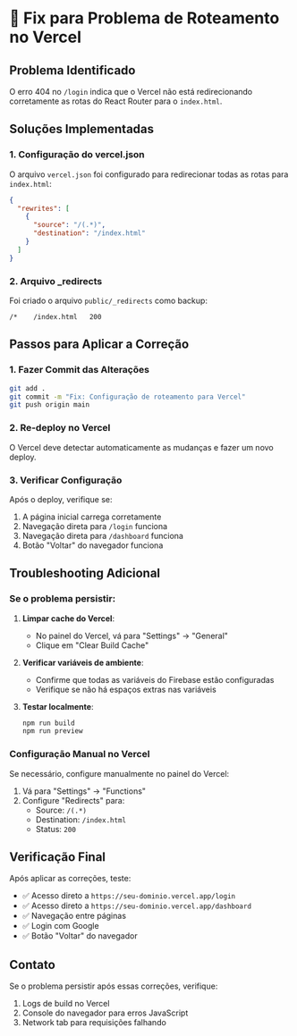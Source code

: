 # 🔧 Fix para Problema de Roteamento no Vercel

## Problema Identificado

O erro 404 no `/login` indica que o Vercel não está redirecionando corretamente as rotas do React Router para o `index.html`.

## Soluções Implementadas

### 1. Configuração do vercel.json

O arquivo `vercel.json` foi configurado para redirecionar todas as rotas para `index.html`:

```json
{
  "rewrites": [
    {
      "source": "/(.*)",
      "destination": "/index.html"
    }
  ]
}
```

### 2. Arquivo _redirects

Foi criado o arquivo `public/_redirects` como backup:

```
/*    /index.html   200
```

## Passos para Aplicar a Correção

### 1. Fazer Commit das Alterações

```bash
git add .
git commit -m "Fix: Configuração de roteamento para Vercel"
git push origin main
```

### 2. Re-deploy no Vercel

O Vercel deve detectar automaticamente as mudanças e fazer um novo deploy.

### 3. Verificar Configuração

Após o deploy, verifique se:

1. A página inicial carrega corretamente
2. Navegação direta para `/login` funciona
3. Navegação direta para `/dashboard` funciona
4. Botão "Voltar" do navegador funciona

## Troubleshooting Adicional

### Se o problema persistir:

1. **Limpar cache do Vercel**:
   - No painel do Vercel, vá para "Settings" → "General"
   - Clique em "Clear Build Cache"

2. **Verificar variáveis de ambiente**:
   - Confirme que todas as variáveis do Firebase estão configuradas
   - Verifique se não há espaços extras nas variáveis

3. **Testar localmente**:
   ```bash
   npm run build
   npm run preview
   ```

### Configuração Manual no Vercel

Se necessário, configure manualmente no painel do Vercel:

1. Vá para "Settings" → "Functions"
2. Configure "Redirects" para:
   - Source: `/(.*)`
   - Destination: `/index.html`
   - Status: `200`

## Verificação Final

Após aplicar as correções, teste:

- ✅ Acesso direto a `https://seu-dominio.vercel.app/login`
- ✅ Acesso direto a `https://seu-dominio.vercel.app/dashboard`
- ✅ Navegação entre páginas
- ✅ Login com Google
- ✅ Botão "Voltar" do navegador

## Contato

Se o problema persistir após essas correções, verifique:
1. Logs de build no Vercel
2. Console do navegador para erros JavaScript
3. Network tab para requisições falhando 
